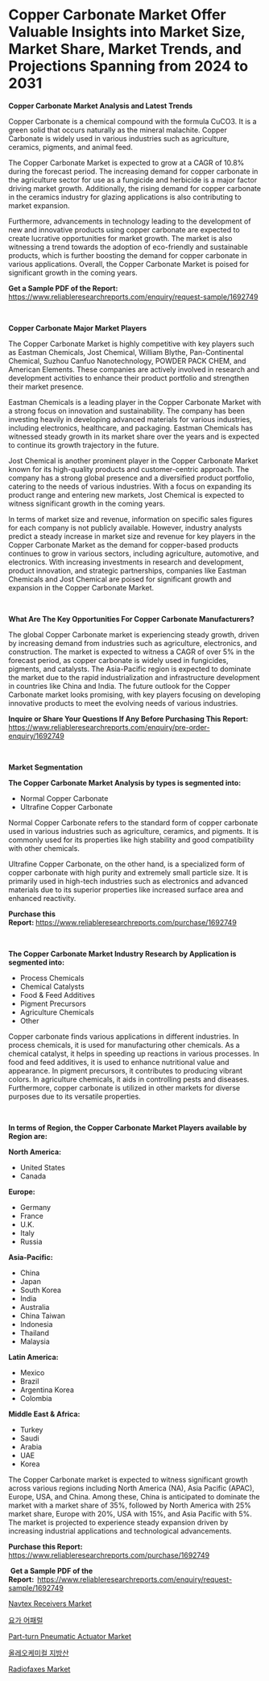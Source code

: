 <p><h1>Copper Carbonate Market Offer Valuable Insights into Market Size, Market Share, Market Trends, and Projections Spanning from 2024 to 2031</h1></p><p><strong>Copper Carbonate Market Analysis and Latest Trends</strong></p>
<p><p>Copper Carbonate is a chemical compound with the formula CuCO3. It is a green solid that occurs naturally as the mineral malachite. Copper Carbonate is widely used in various industries such as agriculture, ceramics, pigments, and animal feed.</p><p>The Copper Carbonate Market is expected to grow at a CAGR of 10.8% during the forecast period. The increasing demand for copper carbonate in the agriculture sector for use as a fungicide and herbicide is a major factor driving market growth. Additionally, the rising demand for copper carbonate in the ceramics industry for glazing applications is also contributing to market expansion.</p><p>Furthermore, advancements in technology leading to the development of new and innovative products using copper carbonate are expected to create lucrative opportunities for market growth. The market is also witnessing a trend towards the adoption of eco-friendly and sustainable products, which is further boosting the demand for copper carbonate in various applications. Overall, the Copper Carbonate Market is poised for significant growth in the coming years.</p></p>
<p><strong>Get a Sample PDF of the Report:&nbsp;</strong> <a href="https://www.reliableresearchreports.com/enquiry/request-sample/1692749">https://www.reliableresearchreports.com/enquiry/request-sample/1692749</a></p>
<p>&nbsp;</p>
<p><strong>Copper Carbonate Major Market Players</strong></p>
<p><p>The Copper Carbonate Market is highly competitive with key players such as Eastman Chemicals, Jost Chemical, William Blythe, Pan-Continental Chemical, Suzhou Canfuo Nanotechnology, POWDER PACK CHEM, and American Elements. These companies are actively involved in research and development activities to enhance their product portfolio and strengthen their market presence.</p><p>Eastman Chemicals is a leading player in the Copper Carbonate Market with a strong focus on innovation and sustainability. The company has been investing heavily in developing advanced materials for various industries, including electronics, healthcare, and packaging. Eastman Chemicals has witnessed steady growth in its market share over the years and is expected to continue its growth trajectory in the future.</p><p>Jost Chemical is another prominent player in the Copper Carbonate Market known for its high-quality products and customer-centric approach. The company has a strong global presence and a diversified product portfolio, catering to the needs of various industries. With a focus on expanding its product range and entering new markets, Jost Chemical is expected to witness significant growth in the coming years.</p><p>In terms of market size and revenue, information on specific sales figures for each company is not publicly available. However, industry analysts predict a steady increase in market size and revenue for key players in the Copper Carbonate Market as the demand for copper-based products continues to grow in various sectors, including agriculture, automotive, and electronics. With increasing investments in research and development, product innovation, and strategic partnerships, companies like Eastman Chemicals and Jost Chemical are poised for significant growth and expansion in the Copper Carbonate Market.</p></p>
<p>&nbsp;</p>
<p><strong>What Are The Key Opportunities For Copper Carbonate Manufacturers?</strong></p>
<p><p>The global Copper Carbonate market is experiencing steady growth, driven by increasing demand from industries such as agriculture, electronics, and construction. The market is expected to witness a CAGR of over 5% in the forecast period, as copper carbonate is widely used in fungicides, pigments, and catalysts. The Asia-Pacific region is expected to dominate the market due to the rapid industrialization and infrastructure development in countries like China and India. The future outlook for the Copper Carbonate market looks promising, with key players focusing on developing innovative products to meet the evolving needs of various industries.</p></p>
<p><strong>Inquire or Share Your Questions If Any Before Purchasing This Report:</strong> <a href="https://www.reliableresearchreports.com/enquiry/pre-order-enquiry/1692749">https://www.reliableresearchreports.com/enquiry/pre-order-enquiry/1692749</a></p>
<p>&nbsp;</p>
<p><strong>Market Segmentation</strong></p>
<p><strong>The Copper Carbonate Market Analysis by types is segmented into:</strong></p>
<p><ul><li>Normal Copper Carbonate</li><li>Ultrafine Copper Carbonate</li></ul></p>
<p><p>Normal Copper Carbonate refers to the standard form of copper carbonate used in various industries such as agriculture, ceramics, and pigments. It is commonly used for its properties like high stability and good compatibility with other chemicals.</p><p>Ultrafine Copper Carbonate, on the other hand, is a specialized form of copper carbonate with high purity and extremely small particle size. It is primarily used in high-tech industries such as electronics and advanced materials due to its superior properties like increased surface area and enhanced reactivity.</p></p>
<p><strong>Purchase this Report:&nbsp;</strong><a href="https://www.reliableresearchreports.com/purchase/1692749">https://www.reliableresearchreports.com/purchase/1692749</a></p>
<p>&nbsp;</p>
<p><strong>The Copper Carbonate Market Industry Research by Application is segmented into:</strong></p>
<p><ul><li>Process Chemicals</li><li>Chemical Catalysts</li><li>Food & Feed Additives</li><li>Pigment Precursors</li><li>Agriculture Chemicals</li><li>Other</li></ul></p>
<p><p>Copper carbonate finds various applications in different industries. In process chemicals, it is used for manufacturing other chemicals. As a chemical catalyst, it helps in speeding up reactions in various processes. In food and feed additives, it is used to enhance nutritional value and appearance. In pigment precursors, it contributes to producing vibrant colors. In agriculture chemicals, it aids in controlling pests and diseases. Furthermore, copper carbonate is utilized in other markets for diverse purposes due to its versatile properties.</p></p>
<p>&nbsp;</p>
<p><strong>In terms of Region, the Copper Carbonate Market Players available by Region are:</strong></p>
<p>
    <p> <strong> North America: </strong>
        <ul>
            <li>United States</li>
            <li>Canada</li>
        </ul>
        </p> 
    <p> <strong> Europe: </strong>
        <ul>
            <li>Germany</li>
            <li>France</li>
            <li>U.K.</li>
            <li>Italy</li>
            <li>Russia</li>
        </ul>
        </p> 
    <p> <strong> Asia-Pacific: </strong>
        <ul>
            <li>China</li>
            <li>Japan</li>
            <li>South Korea</li>
            <li>India</li>
            <li>Australia</li>
            <li>China Taiwan</li>
            <li>Indonesia</li>
            <li>Thailand</li>
            <li>Malaysia</li>
        </ul>
        </p> 
    <p> <strong> Latin America: </strong>
        <ul>
            <li>Mexico</li>
            <li>Brazil</li>
            <li>Argentina Korea</li>
            <li>Colombia</li>
        </ul>
        </p> 
    <p> <strong> Middle East & Africa: </strong>
        <ul>
            <li>Turkey</li>
            <li>Saudi</li>
            <li>Arabia</li>
            <li>UAE</li>
            <li>Korea</li>
        </ul>
    </p>
    </p>
<p><p>The Copper Carbonate market is expected to witness significant growth across various regions including North America (NA), Asia Pacific (APAC), Europe, USA, and China. Among these, China is anticipated to dominate the market with a market share of 35%, followed by North America with 25% market share, Europe with 20%, USA with 15%, and Asia Pacific with 5%. The market is projected to experience steady expansion driven by increasing industrial applications and technological advancements.</p></p>
<p><strong>Purchase this Report: </strong><a href="https://www.reliableresearchreports.com/purchase/1692749">https://www.reliableresearchreports.com/purchase/1692749</a></p>
<p>&nbsp;<strong>Get a Sample PDF of the Report:&nbsp;&nbsp;</strong><a href="https://www.reliableresearchreports.com/enquiry/request-sample/1692749">https://www.reliableresearchreports.com/enquiry/request-sample/1692749</a></p>
<p><strong></strong></p>
<p><p><a href="https://issuu.com/reportprime-2/docs/navtex-receivers-market-size-2030.pptx">Navtex Receivers Market</a></p><p><a href="https://medium.com/@rudyswaniafgwski56664/%EC%9A%94%EA%B0%80-%EC%9D%98%EB%A5%98-%EC%8B%9C%EC%9E%A5-%EA%B7%9C%EB%AA%A8-cagr-%ED%8A%B8%EB%A0%8C%EB%93%9C-2024-2030-9d3d6510255a">요가 어패럴</a></p><p><a href="https://view.publitas.com/reportprime-1/part-turn-pneumatic-actuator-market-share-market-new-trends-analysis-report-by-type-by-application-by-end-use-by-region-and-segment-forecasts-2023-2030/">Part-turn Pneumatic Actuator Market</a></p><p><a href="https://github.com/fredrickeglers/Market-Research-Report-List-1/blob/main/1548939191271.md">올레오케미컬 지방산</a></p><p><a href="https://issuu.com/reportprime-2/docs/radiofaxes-market-size-2030.pptx">Radiofaxes Market</a></p></p>